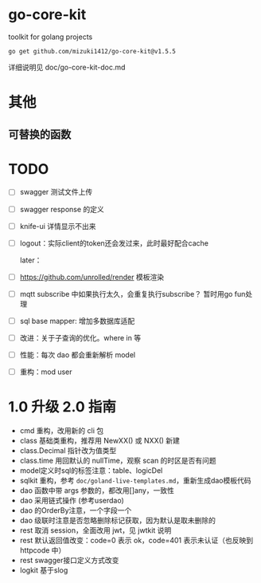 
# go-core-kit

toolkit for golang projects

`go get github.com/mizuki1412/go-core-kit@v1.5.5`

详细说明见 doc/go-core-kit-doc.md

# 其他

## 可替换的函数

# TODO

- [ ] swagger 测试文件上传
- [ ] swagger response 的定义
- [ ] knife-ui 详情显示不出来
- [ ] logout：实际client的token还会发过来，此时最好配合cache

  later：
- [ ] https://github.com/unrolled/render 模板渲染
- [ ] mqtt subscribe 中如果执行太久，会重复执行subscribe？ 暂时用go fun处理
- [ ] sql base mapper: 增加多数据库适配
- [ ] 改进：关于子查询的优化。where in 等
- [ ] 性能：每次 dao 都会重新解析 model
- [ ] 重构：mod user

# 1.0 升级 2.0 指南

- cmd 重构，改用新的 cli 包
- class 基础类重构，推荐用 NewXX() 或 NXX() 新建
- class.Decimal 指针改为值类型
- class.time 用回默认的 nullTime，观察 scan 的时区是否有问题
- model定义时sql的标签注意：table、logicDel
- sqlkit 重构，参考 `doc/goland-live-templates.md`，重新生成dao模板代码
- dao 函数中带 args 参数的，都改用[]any，一致性
- dao 采用链式操作 (参考userdao)
- dao 的OrderBy注意，一个字段一个
- dao 级联时注意是否忽略删除标记获取，因为默认是取未删除的
- rest 取消 session，全面改用 jwt，见 jwtkit 说明
- rest 默认返回值改变：code=0 表示 ok，code=401 表示未认证（也反映到 httpcode 中）
- rest swagger接口定义方式改变
- logkit 基于slog
